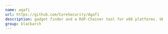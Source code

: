```yaml
---
name: agafi
url: https://github.com/CoreSecurity/Agafi
description: gadget finder and a ROP-Chainer tool for x86 platforms. URL : https://github.com/CoreSecurity/Agafi Groups : blackarch blackarch-windows blackarch-exploitation
group: blackarch
---
```

